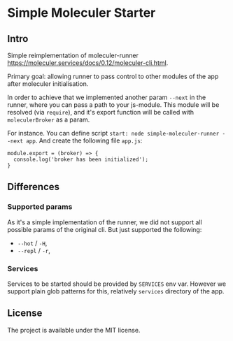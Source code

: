 # Simple Moleculer Starter

## Intro

Simple reimplementation of moleculer-runner https://moleculer.services/docs/0.12/moleculer-cli.html.

Primary goal: allowing runner to pass control to other modules of the app after moleculer initialisation.

In order to achieve that we implemented another param `--next` in the runner, where you can pass a path to your js-module.
This module will be resolved (via `require`), and it's export function will be called with `moleculerBroker` as a param.

For instance. You can define script `start: node simple-moleculer-runner --next app`. And create the following file `app.js`:
```$js
module.export = (broker) => {
  console.log('broker has been initialized');
}
```

## Differences

### Supported params

As it's a simple implementation of the runner, we did not support all possible params of the original cli.
But just supported the following: 
* `--hot` / `-H`,
* `--repl` / `-r`,

### Services

Services to be started should be provided by `SERVICES` env var. However we support plain glob patterns for this, relatively `services` directory of the app.

## License

The project is available under the MIT license.
